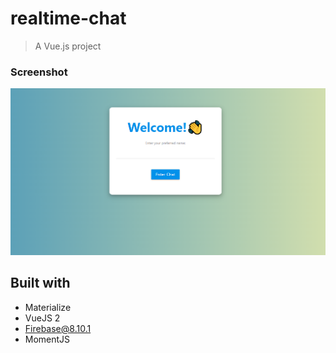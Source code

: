 # realtime-chat

> A Vue.js project 

### Screenshot
![](./screenshot.png)

## Built with
- Materialize
- VueJS 2
- Firebase@8.10.1
- MomentJS
